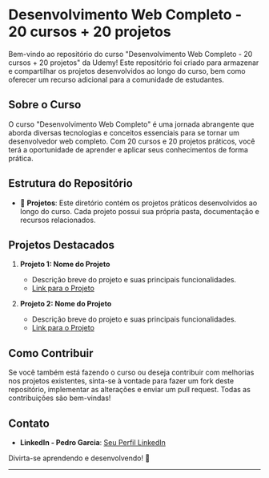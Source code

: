 # Desenvolvimento Web Completo - 20 cursos + 20 projetos

Bem-vindo ao repositório do curso "Desenvolvimento Web Completo - 20 cursos + 20 projetos" da Udemy! Este repositório foi criado para armazenar e compartilhar os projetos desenvolvidos ao longo do curso, bem como oferecer um recurso adicional para a comunidade de estudantes.

## Sobre o Curso

O curso "Desenvolvimento Web Completo" é uma jornada abrangente que aborda diversas tecnologias e conceitos essenciais para se tornar um desenvolvedor web completo. Com 20 cursos e 20 projetos práticos, você terá a oportunidade de aprender e aplicar seus conhecimentos de forma prática.

## Estrutura do Repositório

- 📁 **Projetos**: Este diretório contém os projetos práticos desenvolvidos ao longo do curso. Cada projeto possui sua própria pasta, documentação e recursos relacionados.

## Projetos Destacados

1. **Projeto 1: Nome do Projeto**
   - Descrição breve do projeto e suas principais funcionalidades.
   - [Link para o Projeto](link_para_o_projeto)

2. **Projeto 2: Nome do Projeto**
   - Descrição breve do projeto e suas principais funcionalidades.
   - [Link para o Projeto](link_para_o_projeto)

## Como Contribuir

Se você também está fazendo o curso ou deseja contribuir com melhorias nos projetos existentes, sinta-se à vontade para fazer um fork deste repositório, implementar as alterações e enviar um pull request. Todas as contribuições são bem-vindas!

## Contato
- **LinkedIn - Pedro Garcia**: [Seu Perfil LinkedIn](https://www.linkedin.com/in/pedro-gomes-garcia-aab3a9220/)

Divirta-se aprendendo e desenvolvendo! 🚀

---
